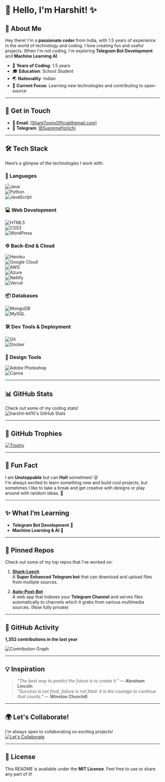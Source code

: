 # 👋 Hello, I'm **Harshit**! ✨

## 🌟 About Me
Hey there! I'm a **passionate coder** from India, with 1.5 years of experience in the world of technology and coding. I love creating fun and useful projects. When I'm not coding, I'm exploring **Telegram Bot Development** and **Machine Learning AI**.

- 💼 **Years of Coding**: 1.5 years
- 🎓 **Education**: School Student
- 🌏 **Nationality**: Indian
- 🚀 **Current Focus**: Learning new technologies and contributing to open-source

---

## 💬 Get in Touch

- 📧 **Email**: [SharkToonsOfficial@gmail.com]  
- 📱 **Telegram**: [@SupremeYoriichi](https://t.me/SupremeYoriichi)  

---

## 🛠️ Tech Stack

Here’s a glimpse of the technologies I work with:

### 🔧 **Languages**  
![Java](https://img.shields.io/badge/Java-007396?style=flat&logo=java)  
![Python](https://img.shields.io/badge/Python-3776AB?style=flat&logo=python)  
![JavaScript](https://img.shields.io/badge/JavaScript-F7DF1E?style=flat&logo=javascript)

### 💻 **Web Development**  
![HTML5](https://img.shields.io/badge/HTML5-E34F26?style=flat&logo=html5)  
![CSS3](https://img.shields.io/badge/CSS3-1572B6?style=flat&logo=css3)  
![WordPress](https://img.shields.io/badge/WordPress-21759B?style=flat&logo=wordpress)

### ⚙️ **Back-End & Cloud**  
![Heroku](https://img.shields.io/badge/Heroku-430098?style=flat&logo=heroku)  
![Google Cloud](https://img.shields.io/badge/Google%20Cloud-4285F4?style=flat&logo=google-cloud)  
![AWS](https://img.shields.io/badge/AWS-232F3E?style=flat&logo=amazon-aws)  
![Azure](https://img.shields.io/badge/Azure-0078D4?style=flat&logo=microsoft-azure)  
![Netlify](https://img.shields.io/badge/Netlify-00C7B7?style=flat&logo=netlify)  
![Vercel](https://img.shields.io/badge/Vercel-000000?style=flat&logo=vercel)

### 📦 **Databases**  
![MongoDB](https://img.shields.io/badge/MongoDB-47A248?style=flat&logo=mongodb)  
![MySQL](https://img.shields.io/badge/MySQL-4479A1?style=flat&logo=mysql)

### 🛠️ **Dev Tools & Deployment**  
![Git](https://img.shields.io/badge/Git-F05032?style=flat&logo=git)  
![Docker](https://img.shields.io/badge/Docker-2496ED?style=flat&logo=docker)

### 🎨 **Design Tools**  
![Adobe Photoshop](https://img.shields.io/badge/Adobe%20Photoshop-31A8FF?style=flat&logo=adobe-photoshop)  
![Canva](https://img.shields.io/badge/Canva-00C4CC?style=flat&logo=canva)

---

## 📊 GitHub Stats

Check out some of my coding stats!  
![harshit-bit10's GitHub Stats](https://github-readme-stats.vercel.app/api?username=harshit-bit10&count_private=true&show_icons=true&hide_title=true&hide=prs&theme=dark)

---

## 🎯 GitHub Trophies

[![Trophy](https://github-profile-trophy.vercel.app/?username=harshit-bit10&theme=dark&no-frame=true)](https://github.com/harshit-bit10)

---

## 💬 Fun Fact

I am **Unstoppable** but can **Halt** sometimes! 😜   
I'm always excited to learn something new and build cool projects, but sometimes I like to take a break and get creative with designs or play around with random ideas. 🔮

---

## ✨ What I’m Learning

- **Telegram Bot Development** 📱  
- **Machine Learning & AI** 🤖

---

## 📌 Pinned Repos

Check out some of my top repos that I’ve worked on:

1. **[Shark-Leech](https://github.com/harshit-bit10/SharkLeech)**  
   A **Super Enhanced Telegram bot** that can download and upload files from multiple sources.

2. **[Auto-Post-Bot](https://github.com/harshit-bit10/Auto-Post-bot)**  
   A web app that indexes your **Telegram Channel** and serves files automatically to channels which it grabs from various multimedia sources. (Now fully private)

---

## 🏅 GitHub Activity

**1,352 contributions in the last year**  

![Contribution Graph](https://activity-graph.herokuapp.com/graph?username=harshit-bit10&bg_color=1a1b27&color=ffffff&line=fcfcfc&point=ff0000&area=true)

---

## 💡 Inspiration

> _"The best way to predict the future is to create it."_ — **Abraham Lincoln**  
> _"Success is not final, failure is not fatal: It is the courage to continue that counts."_ — **Winston Churchill**

---

## 🌍 Let's Collaborate!

I'm always open to collaborating on exciting projects!  
[![Let's Collaborate](https://img.shields.io/badge/Collaborate-Open-blue?style=for-the-badge)](https://github.com/harshit-bit10)

---

## 📜 License

This README is available under the **MIT License**. Feel free to use or share any part of it!
